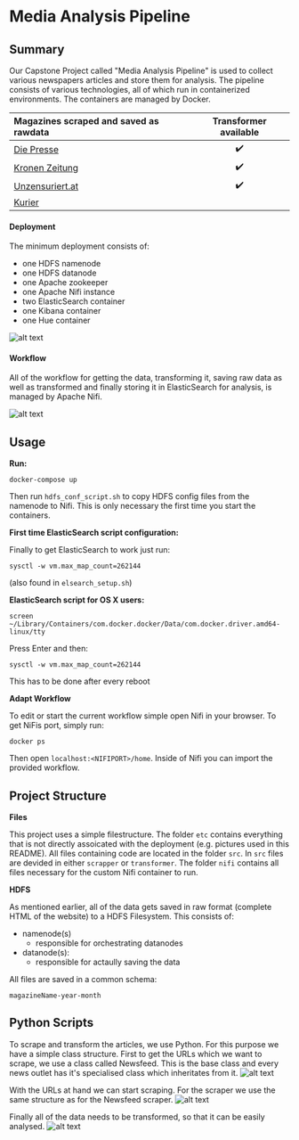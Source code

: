 # Media Analysis Pipeline

## Summary

Our Capstone Project called "Media Analysis Pipeline" is used to collect various newspapers articles and store them for analysis. 
The pipeline consists of various technologies, all of which run in containerized environments. The containers are managed by Docker. 

| Magazines scraped and saved as rawdata | Transformer available |
| :---                                   |      :---:            |
| [Die Presse](https://diepresse.com)    | ✔️
| [Kronen Zeitung](https://www.krone.at) | ✔️
| [Unzensuriert.at](https://www.unzensuriert.at) | ✔️
| [Kurier](https://kurier.at)            | 


#### Deployment
The minimum deployment consists of:
- one HDFS namenode
- one HDFS datanode
- one Apache zookeeper 
- one Apache Nifi instance
- two ElasticSearch container
- one Kibana container
- one Hue container

![alt text](etc/deployment.png "Deployment Diagramm")

#### Workflow
All of the workflow for getting the data, transforming it, saving raw data as well as transformed and finally storing it in ElasticSearch for analysis, is managed by Apache Nifi.

![alt text](etc/workflow.png "Workflow Diagramm")




## Usage

__Run:__
```
docker-compose up
```
Then run `hdfs_conf_script.sh` to copy HDFS config files from the namenode to Nifi. This is only necessary the first time you start the containers.

__First time ElasticSearch script configuration:__

Finally to get ElasticSearch to work just run: 
```
sysctl -w vm.max_map_count=262144
```
(also found in `elsearch_setup.sh`)

__ElasticSearch script for OS X users:__

````
screen ~/Library/Containers/com.docker.docker/Data/com.docker.driver.amd64-linux/tty
````

Press Enter and then:

```
sysctl -w vm.max_map_count=262144
```
This has to be done after every reboot

__Adapt Workflow__

To edit or start the current workflow simple open Nifi in your browser. 
To get NiFis port, simply run:
```
docker ps
```

Then open `localhost:<NIFIPORT>/home`. Inside of Nifi you can import the provided workflow.

## Project Structure

__Files__

This project uses a simple filestructure. 
The folder `etc` contains everything that is not directly assoicated with the deployment (e.g. pictures used in this README).
All files containing code are located in the folder `src`. In `src` files are devided in either `scrapper` or `transformer`.
The folder `nifi` contains all files necessary for the custom Nifi container to run. 

__HDFS__

As mentioned earlier, all of the data gets saved in raw format (complete HTML of the website) to a HDFS Filesystem. This consists of:
- namenode(s) 
    - responsible for orchestrating datanodes
- datanode(s):
    - responsible for actaully saving the data

All files are saved in a common schema:

`magazineName-year-month` 

## Python Scripts

To scrape and transform the articles, we use Python. For this purpose we have a simple class structure. 
First to get the URLs which we want to scrape, we use a class called Newsfeed. This is the base class and every news outlet has it's specialised class which inheritates from it. 
![alt text](etc/Newsfeeds.png "Newsfeed Class Diagramm")

With the URLs at hand we can start scraping. For the scraper we use the same structure as for the Newsfeed scraper. 
![alt text](etc/Articles.png "Article Class Diagramm")

Finally all of the data needs to be transformed, so that it can be easily analysed. 
![alt text](etc/Transformer.png "Transformer Class Diagramm")